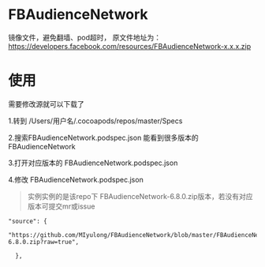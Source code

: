 # FBAudienceNetwork
镜像文件，避免翻墙、pod超时， 原文件地址为：https://developers.facebook.com/resources/FBAudienceNetwork-x.x.x.zip

# 使用
需要修改源就可以下载了

1.转到 /Users/用户名/.cocoapods/repos/master/Specs

2.搜索FBAudienceNetwork.podspec.json 能看到很多版本的 FBAudienceNetwork 

3.打开对应版本的 FBAudienceNetwork.podspec.json 

4.修改 FBAudienceNetwork.podspec.json
> 实例实例的是该repo下 FBAudienceNetwork-6.8.0.zip版本，若没有对应版本可提交mr或issue

```
"source": {
    "https://github.com/MIyulong/FBAudienceNetwork/blob/master/FBAudienceNetwork-6.8.0.zip?raw=true",
    
  },
```

